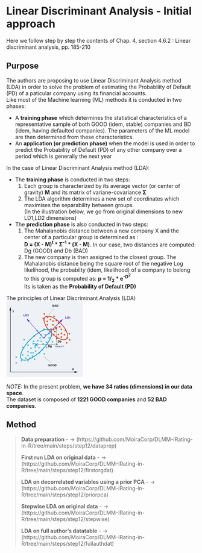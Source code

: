 # Linear Discriminant Analysis - Initial approach

Here we follow step by step the contents of Chap. 4, section 4.6.2 : Linear discriminant analysis, pp. 185-210<br>

## Purpose

The authors are proposing to use Linear Discriminant Analysis method (LDA) in order to solve the problem of estimating the Probability of Default (PD) of a paticular company using its financial accounts.<br>
Like most of the Machine learning (ML) methods it is conducted in two phases:<br>
- A **training phase** which determines the statistical characteristics of a representative sample of both GOOD (idem, stable) companies and BD (idem, having defaulted companies). The parameters of the ML model are then determined from these characteristics.
- An **application (or prediction phase)** when the model is used in order to predict the Probability of Default (PD) of any other company over a period which is generally the next year

In the case of Linear Discriminant Analysis method (LDA):
- The **training phase** is conducted in two steps:
  1. Each group is characterized by its average vector (or center of gravity) **M** and its matrix of variane-covariance **Σ**
  2. The LDA algorithm determines a new set of coordinates which maximises the separability between groups. <br> (In the illustration below, we go from original dimensions to new LD1,LD2 dimensions)
- The **prediction phase** is also conducted in two steps:
  1. The Mahalanobis distance between a new company X and the center of a particular group is determined as :<br> **D = (X - M)<sup>t</sup> * Σ<sup>-1</sup> * (X - M)**. In our case, two distances are computed: Dg (GOOD) and Db (BAD)
  2. The new company is then assigned to the closest group. The Mahalanobis distance being the square root of the negative Log likelihood, the probabilty (idem, likelihood) of a company to belong to this group is computed as: **p = 1/<sub>2</sub> * e<sup>-D<sup>2</sup></sup>**<br>
  Its is taken as the **Probability of Default (PD)**


The principles of Linear Discriminant Analysis (LDA)
<img src="./assets/Machine-Learning-7.jpg" alt="drawing" width="40%"/>  

<em>NOTE:</em> In the present problem, **we have 34 ratios (dimensions) in our data space**.<br> The dataset is composed of **1221 GOOD companies** and **52 BAD companies**.

## Method

> <p><strong>Data preparation</strong> - -> (https://github.com/MoiraCorp/DLMM-IRating-in-R/tree/main/steps/step12/dataprep)</p>
> <p><strong>First run LDA on original data</strong> - -> (https://github.com/MoiraCorp/DLMM-IRating-in-R/tree/main/steps/step12/firstorgdat)</p>
> <p><strong>LDA on decorrelated variables using a prior PCA</strong> - -> (https://github.com/MoiraCorp/DLMM-IRating-in-R/tree/main/steps/step12/priorpca)</p>
> <p><strong>Stepwise LDA on original data</strong> - -> (https://github.com/MoiraCorp/DLMM-IRating-in-R/tree/main/steps/step12/stepwise)</p>
> <p><strong>LDA on full author’s datatable</strong> - -> (https://github.com/MoiraCorp/DLMM-IRating-in-R/tree/main/steps/step12/fullauthdat)</p>
